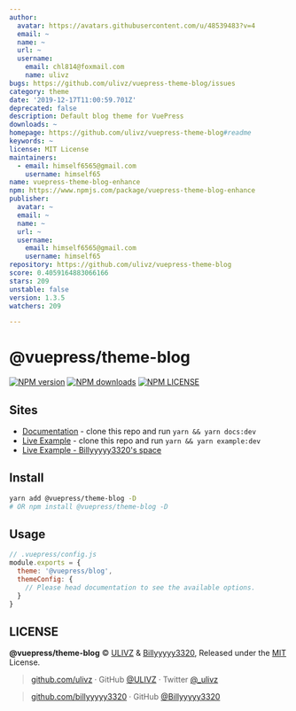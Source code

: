 ```yaml
---
author:
  avatar: https://avatars.githubusercontent.com/u/48539483?v=4
  email: ~
  name: ~
  url: ~
  username:
    email: chl814@foxmail.com
    name: ulivz
bugs: https://github.com/ulivz/vuepress-theme-blog/issues
category: theme
date: '2019-12-17T11:00:59.701Z'
deprecated: false
description: Default blog theme for VuePress
downloads: ~
homepage: https://github.com/ulivz/vuepress-theme-blog#readme
keywords: ~
license: MIT License
maintainers:
  - email: himself6565@gmail.com
    username: himself65
name: vuepress-theme-blog-enhance
npm: https://www.npmjs.com/package/vuepress-theme-blog-enhance
publisher:
  avatar: ~
  email: ~
  name: ~
  url: ~
  username:
    email: himself6565@gmail.com
    username: himself65
repository: https://github.com/ulivz/vuepress-theme-blog
score: 0.4059164883066166
stars: 209
unstable: false
version: 1.3.5
watchers: 209

---
```


# @vuepress/theme-blog

[![NPM version](https://badgen.net/npm/v/@vuepress/theme-blog)](https://npmjs.com/package/@vuepress/theme-blog) [![NPM downloads](https://badgen.net/npm/dm/@vuepress/theme-blog)](https://npmjs.com/package/@vuepress/theme-blog)
[![NPM LICENSE](https://badgen.net/npm/license/@vuepress/theme-blog)](https://github.com/vuepressjs/vuepress-theme-blog/blob/master/LICENSE)
 
## Sites

- [Documentation](https://vuepress-theme-blog.billyyyyy3320.com) - clone this repo and run `yarn && yarn docs:dev`
- [Live Example](https://example.vuepress-theme-blog.billyyyyy3320.com/) - clone this repo and run `yarn && yarn example:dev`
- [Live Example - Billyyyyy3320's space](https://billyyyyy3320.com/)



## Install

```bash
yarn add @vuepress/theme-blog -D
# OR npm install @vuepress/theme-blog -D
```


## Usage

```js
// .vuepress/config.js
module.exports = {
  theme: '@vuepress/blog',
  themeConfig: {
    // Please head documentation to see the available options.
  }
}
```

## LICENSE

**@vuepress/theme-blog** © [ULIVZ](https://github.com/ulivz) & [Billyyyyy3320](https://github.com/billyyyyy3320), Released under the [MIT](./LICENSE) License.<br>

> [github.com/ulivz](https://github.com/ulivz) · GitHub [@ULIVZ](https://github.com/ulivz) · Twitter [@_ulivz](https://twitter.com/_ulivz)

> [github.com/billyyyyy3320](https://github.com/billyyyyy3320) · GitHub [@Billyyyyy3320](https://github.com/billyyyyy3320) 
